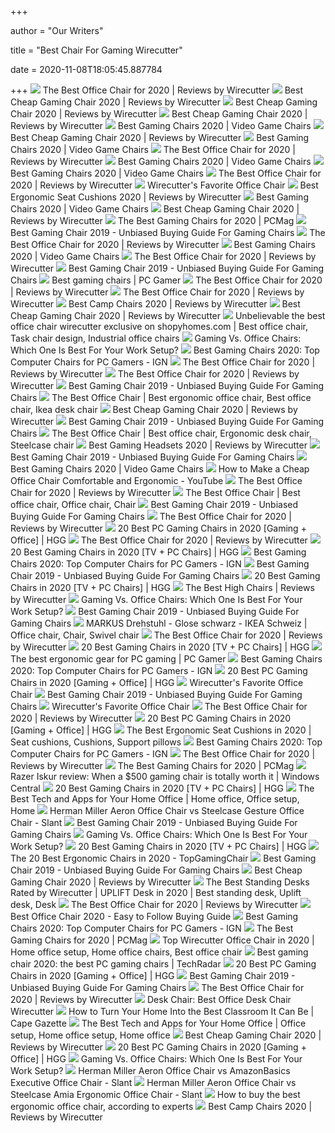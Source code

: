 +++
        
author = "Our Writers"
        
title = "Best Chair For Gaming Wirecutter"
        
date = 2020-11-08T18:05:45.887784
        
+++
[ ![](https://cdn.thewirecutter.com/wp-content/media/2020/09/officechairs-2048px-9607.jpg?auto=webp&crop=1.91:1&width=1200)](https://cdn.thewirecutter.com/wp-content/media/2020/09/officechairs-2048px-9607.jpg?auto=webp&crop=1.91:1&width=1200) The Best Office Chair for 2020 | Reviews by Wirecutter
[ ![](https://cdn.thewirecutter.com/wp-content/uploads/2018/02/gaming-chairs-2x1-lowres0477-1.jpg)](https://cdn.thewirecutter.com/wp-content/uploads/2018/02/gaming-chairs-2x1-lowres0477-1.jpg) Best Cheap Gaming Chair 2020 | Reviews by Wirecutter
[ ![](https://cdn.thewirecutter.com/wp-content/uploads/2018/02/gaming-chairs-lowres-0565.jpg)](https://cdn.thewirecutter.com/wp-content/uploads/2018/02/gaming-chairs-lowres-0565.jpg) Best Cheap Gaming Chair 2020 | Reviews by Wirecutter
[ ![](https://cdn.thewirecutter.com/wp-content/uploads/2018/02/gaming-chairs-lowres-0036.jpg)](https://cdn.thewirecutter.com/wp-content/uploads/2018/02/gaming-chairs-lowres-0036.jpg) Best Cheap Gaming Chair 2020 | Reviews by Wirecutter
[ ![](https://hips.hearstapps.com/hmg-prod.s3.amazonaws.com/images/pop-gamingchairs-index-1586873615.jpg)](https://hips.hearstapps.com/hmg-prod.s3.amazonaws.com/images/pop-gamingchairs-index-1586873615.jpg) Best Gaming Chairs 2020 | Video Game Chairs
[ ![](https://cdn.thewirecutter.com/wp-content/uploads/2018/02/gaming-chairs-lowres-0617-630x420.jpg)](https://cdn.thewirecutter.com/wp-content/uploads/2018/02/gaming-chairs-lowres-0617-630x420.jpg) Best Cheap Gaming Chair 2020 | Reviews by Wirecutter
[ ![](https://vader-prod.s3.amazonaws.com/1586267414-4172ekexikl-1586267402.jpg)](https://vader-prod.s3.amazonaws.com/1586267414-4172ekexikl-1586267402.jpg) Best Gaming Chairs 2020 | Video Game Chairs
[ ![](https://cdn.thewirecutter.com/wp-content/media/2020/09/officechairs-2048px-5976.jpg?auto=webp&quality=75&width=1024)](https://cdn.thewirecutter.com/wp-content/media/2020/09/officechairs-2048px-5976.jpg?auto=webp&quality=75&width=1024) The Best Office Chair for 2020 | Reviews by Wirecutter
[ ![](https://vader-prod.s3.amazonaws.com/1586267941-41jmftbaysl-1586267925.jpg)](https://vader-prod.s3.amazonaws.com/1586267941-41jmftbaysl-1586267925.jpg) Best Gaming Chairs 2020 | Video Game Chairs
[ ![](https://hips.hearstapps.com/vader-prod.s3.amazonaws.com/1586266266-41bruep-nul-1586266254.jpg)](https://hips.hearstapps.com/vader-prod.s3.amazonaws.com/1586266266-41bruep-nul-1586266254.jpg) Best Gaming Chairs 2020 | Video Game Chairs
[ ![](https://cdn.thewirecutter.com/wp-content/uploads/2018/04/office-chair-lowres-5983-630x420.jpg)](https://cdn.thewirecutter.com/wp-content/uploads/2018/04/office-chair-lowres-5983-630x420.jpg) The Best Office Chair for 2020 | Reviews by Wirecutter
[ ![](https://thumbor.forbes.com/thumbor/960x0/https%3A%2F%2Fblogs-images.forbes.com%2Fforbes-finds%2Ffiles%2F2018%2F05%2Fimage1-640.jpg)](https://thumbor.forbes.com/thumbor/960x0/https%3A%2F%2Fblogs-images.forbes.com%2Fforbes-finds%2Ffiles%2F2018%2F05%2Fimage1-640.jpg) Wirecutter's Favorite Office Chair
[ ![](https://cdn.thewirecutter.com/wp-content/media/2020/09/ergonomicseatcushions2020-2048-9754.jpg?auto=webp&crop=1.91:1&width=1200)](https://cdn.thewirecutter.com/wp-content/media/2020/09/ergonomicseatcushions2020-2048-9754.jpg?auto=webp&crop=1.91:1&width=1200) Best Ergonomic Seat Cushions 2020 | Reviews by Wirecutter
[ ![](https://hips.hearstapps.com/vader-prod.s3.amazonaws.com/1586266409-2d19bf36-43d6-49e1-bf5a-d922effd77c3_1.8ea87c7dc46425df08a890e03db460d0.jpg)](https://hips.hearstapps.com/vader-prod.s3.amazonaws.com/1586266409-2d19bf36-43d6-49e1-bf5a-d922effd77c3_1.8ea87c7dc46425df08a890e03db460d0.jpg) Best Gaming Chairs 2020 | Video Game Chairs
[ ![](https://cdn.thewirecutter.com/wp-content/uploads/2018/02/gaming-chairs-lowres-0607.jpg)](https://cdn.thewirecutter.com/wp-content/uploads/2018/02/gaming-chairs-lowres-0607.jpg) Best Cheap Gaming Chair 2020 | Reviews by Wirecutter
[ ![](https://i.pcmag.com/imagery/reviews/00yJS0v45fMMdRvhAp53QsN-4.1569474653.fit_lpad.size_625x365.jpg)](https://i.pcmag.com/imagery/reviews/00yJS0v45fMMdRvhAp53QsN-4.1569474653.fit_lpad.size_625x365.jpg) The Best Gaming Chairs for 2020 | PCMag
[ ![](https://www.144hzmonitors.com/wp-content/uploads/2016/09/DX-Racer-430x430.jpg)](https://www.144hzmonitors.com/wp-content/uploads/2016/09/DX-Racer-430x430.jpg) Best Gaming Chair 2019 - Unbiased Buying Guide For Gaming Chairs
[ ![](https://cdn.thewirecutter.com/wp-content/uploads/2019/10/office-chair-lowres-5974-630x420.jpg)](https://cdn.thewirecutter.com/wp-content/uploads/2019/10/office-chair-lowres-5974-630x420.jpg) The Best Office Chair for 2020 | Reviews by Wirecutter
[ ![](https://hips.hearstapps.com/vader-prod.s3.amazonaws.com/1586880820-progrid-1586880781.jpg?crop=0.8375xw:1xh;center,top&resize=320%3A%2A)](https://hips.hearstapps.com/vader-prod.s3.amazonaws.com/1586880820-progrid-1586880781.jpg?crop=0.8375xw:1xh;center,top&resize=320%3A%2A) Best Gaming Chairs 2020 | Video Game Chairs
[ ![](https://cdn.thewirecutter.com/wp-content/media/2020/09/officechairs-2048px-9393.jpg?auto=webp&quality=75&width=320)](https://cdn.thewirecutter.com/wp-content/media/2020/09/officechairs-2048px-9393.jpg?auto=webp&quality=75&width=320) The Best Office Chair for 2020 | Reviews by Wirecutter
[ ![](https://www.144hzmonitors.com/wp-content/uploads/2016/09/Herman-Miller-Mirra.jpg)](https://www.144hzmonitors.com/wp-content/uploads/2016/09/Herman-Miller-Mirra.jpg) Best Gaming Chair 2019 - Unbiased Buying Guide For Gaming Chairs
[ ![](https://cdn.mos.cms.futurecdn.net/eTsGaLnVkpozHC9CqhA6dK-1200-80.jpg)](https://cdn.mos.cms.futurecdn.net/eTsGaLnVkpozHC9CqhA6dK-1200-80.jpg) Best gaming chairs | PC Gamer
[ ![](https://cdn.thewirecutter.com/wp-content/media/2020/09/officechairs-2048px-9510.jpg?auto=webp&quality=60&crop=3:2&width=570)](https://cdn.thewirecutter.com/wp-content/media/2020/09/officechairs-2048px-9510.jpg?auto=webp&quality=60&crop=3:2&width=570) The Best Office Chair for 2020 | Reviews by Wirecutter
[ ![](https://cdn.thewirecutter.com/wp-content/media/2020/09/officechairs-2048px-5970.jpg?auto=webp&quality=75&width=1024)](https://cdn.thewirecutter.com/wp-content/media/2020/09/officechairs-2048px-5970.jpg?auto=webp&quality=75&width=1024) The Best Office Chair for 2020 | Reviews by Wirecutter
[ ![](https://cdn.thewirecutter.com/wp-content/uploads/2017/08/camping-chairs-2x1-fullres-28-600x300.jpg)](https://cdn.thewirecutter.com/wp-content/uploads/2017/08/camping-chairs-2x1-fullres-28-600x300.jpg) Best Camp Chairs 2020 | Reviews by Wirecutter
[ ![](https://d1b5h9psu9yexj.cloudfront.net/24841/BirdRock-Home-Adjustable-14-Position-Memory-Foam-Floor-and-Gaming-Chair_20180206-201912_full.jpg)](https://d1b5h9psu9yexj.cloudfront.net/24841/BirdRock-Home-Adjustable-14-Position-Memory-Foam-Floor-and-Gaming-Chair_20180206-201912_full.jpg) Best Cheap Gaming Chair 2020 | Reviews by Wirecutter
[ ![](https://i.pinimg.com/564x/d0/85/5c/d0855c5d51504eef5dcff3be1fd2512b.jpg)](https://i.pinimg.com/564x/d0/85/5c/d0855c5d51504eef5dcff3be1fd2512b.jpg) Unbelievable the best office chair wirecutter exclusive on shopyhomes.com |  Best office chair, Task chair design, Industrial office chairs
[ ![](https://thumbor.forbes.com/thumbor/711x400/https://specials-images.forbesimg.com/imageserve/5e8e572c93ef920006d3a192/960x0.jpg?fit=scale)](https://thumbor.forbes.com/thumbor/711x400/https://specials-images.forbesimg.com/imageserve/5e8e572c93ef920006d3a192/960x0.jpg?fit=scale) Gaming Vs. Office Chairs: Which One Is Best For Your Work Setup?
[ ![](https://oyster.ignimgs.com/wordpress/stg.ign.com/2019/06/Titan-2.jpg)](https://oyster.ignimgs.com/wordpress/stg.ign.com/2019/06/Titan-2.jpg) Best Gaming Chairs 2020: Top Computer Chairs for PC Gamers - IGN
[ ![](https://cdn.thewirecutter.com/wp-content/media/2020/09/officechairs-2048px-5953.jpg?auto=webp&quality=75&width=320)](https://cdn.thewirecutter.com/wp-content/media/2020/09/officechairs-2048px-5953.jpg?auto=webp&quality=75&width=320) The Best Office Chair for 2020 | Reviews by Wirecutter
[ ![](https://d1b5h9psu9yexj.cloudfront.net/25878/HON-Exposure_20180409-142502_full.jpg)](https://d1b5h9psu9yexj.cloudfront.net/25878/HON-Exposure_20180409-142502_full.jpg) The Best Office Chair for 2020 | Reviews by Wirecutter
[ ![](https://www.144hzmonitors.com/wp-content/uploads/2016/09/LexMod-Veer-Office-Chair-430x430.jpg)](https://www.144hzmonitors.com/wp-content/uploads/2016/09/LexMod-Veer-Office-Chair-430x430.jpg) Best Gaming Chair 2019 - Unbiased Buying Guide For Gaming Chairs
[ ![](https://i.pinimg.com/originals/af/69/fa/af69fa557476abe33c416351512f7d31.jpg)](https://i.pinimg.com/originals/af/69/fa/af69fa557476abe33c416351512f7d31.jpg) The Best Office Chair | Best ergonomic office chair, Best office chair,  Ikea desk chair
[ ![](https://d1b5h9psu9yexj.cloudfront.net/24842/X-Rocker-Surge-Gaming-Chair_20180206-201939_full.jpg)](https://d1b5h9psu9yexj.cloudfront.net/24842/X-Rocker-Surge-Gaming-Chair_20180206-201939_full.jpg) Best Cheap Gaming Chair 2020 | Reviews by Wirecutter
[ ![](https://www.144hzmonitors.com/wp-content/uploads/2016/09/EuroTech-Ergohuman-430x430.jpg)](https://www.144hzmonitors.com/wp-content/uploads/2016/09/EuroTech-Ergohuman-430x430.jpg) Best Gaming Chair 2019 - Unbiased Buying Guide For Gaming Chairs
[ ![](https://i.pinimg.com/originals/4b/fc/cf/4bfccf0172001332415d92cc8970a117.jpg)](https://i.pinimg.com/originals/4b/fc/cf/4bfccf0172001332415d92cc8970a117.jpg) The Best Office Chair | Best office chair, Ergonomic desk chair, Steelcase  chair
[ ![](https://cdn.thewirecutter.com/wp-content/uploads/2020/04/gaming-headsets-2020-lowres-9983-630x420.jpg)](https://cdn.thewirecutter.com/wp-content/uploads/2020/04/gaming-headsets-2020-lowres-9983-630x420.jpg) Best Gaming Headsets 2020 | Reviews by Wirecutter
[ ![](https://www.144hzmonitors.com/wp-content/uploads/2016/12/Gaming-Chairs144Hz-430x331.png)](https://www.144hzmonitors.com/wp-content/uploads/2016/12/Gaming-Chairs144Hz-430x331.png) Best Gaming Chair 2019 - Unbiased Buying Guide For Gaming Chairs
[ ![](https://vader-prod.s3.amazonaws.com/1586267019-31lty0a64ol-1586267005.jpg)](https://vader-prod.s3.amazonaws.com/1586267019-31lty0a64ol-1586267005.jpg) Best Gaming Chairs 2020 | Video Game Chairs
[ ![](https://i.ytimg.com/vi/y6kTMbejo9o/maxresdefault.jpg)](https://i.ytimg.com/vi/y6kTMbejo9o/maxresdefault.jpg) How to Make a Cheap Office Chair Comfortable and Ergonomic - YouTube
[ ![](https://cdn.thewirecutter.com/wp-content/uploads/2020/05/20200512_erg-workstation-630.png)](https://cdn.thewirecutter.com/wp-content/uploads/2020/05/20200512_erg-workstation-630.png) The Best Office Chair for 2020 | Reviews by Wirecutter
[ ![](https://i.pinimg.com/originals/8d/67/62/8d6762ab65bb321dd2bbaf98b6f50fe3.jpg)](https://i.pinimg.com/originals/8d/67/62/8d6762ab65bb321dd2bbaf98b6f50fe3.jpg) The Best Office Chair | Best office chair, Office chair, Chair
[ ![](https://www.144hzmonitors.com/wp-content/uploads/2016/09/Office-Star-Professional-Air-Grid-Leather-Chair-344x430.jpg)](https://www.144hzmonitors.com/wp-content/uploads/2016/09/Office-Star-Professional-Air-Grid-Leather-Chair-344x430.jpg) Best Gaming Chair 2019 - Unbiased Buying Guide For Gaming Chairs
[ ![](https://cdn.thewirecutter.com/wp-content/media/2020/09/officechairs-2048px-6007.jpg?auto=webp&quality=75&width=1024)](https://cdn.thewirecutter.com/wp-content/media/2020/09/officechairs-2048px-6007.jpg?auto=webp&quality=75&width=1024) The Best Office Chair for 2020 | Reviews by Wirecutter
[ ![](https://mljzsatzn43z.i.optimole.com/tP-GR8Q-ZreIod5R/w:371/h:412/q:90/dpr:2.6/https://www.highgroundgaming.com/wp-content/uploads/2020/10/Best-PC-Gaming-Chairs.jpg)](https://mljzsatzn43z.i.optimole.com/tP-GR8Q-ZreIod5R/w:371/h:412/q:90/dpr:2.6/https://www.highgroundgaming.com/wp-content/uploads/2020/10/Best-PC-Gaming-Chairs.jpg) 20 Best PC Gaming Chairs in 2020 [Gaming + Office] | HGG
[ ![](https://d1b5h9psu9yexj.cloudfront.net/5707/Herman-Miller-Aeron_20180409-135854_full.jpg)](https://d1b5h9psu9yexj.cloudfront.net/5707/Herman-Miller-Aeron_20180409-135854_full.jpg) The Best Office Chair for 2020 | Reviews by Wirecutter
[ ![](https://mljzsatzn43z.i.optimole.com/tP-GR8Q-v0mqAf2A/w:100/h:163/q:90/dpr:2.6/https://www.highgroundgaming.com/wp-content/uploads/2020/01/GTRACING-Gaming-Racing-Office-Computer-Game-Chair.jpg)](https://mljzsatzn43z.i.optimole.com/tP-GR8Q-v0mqAf2A/w:100/h:163/q:90/dpr:2.6/https://www.highgroundgaming.com/wp-content/uploads/2020/01/GTRACING-Gaming-Racing-Office-Computer-Game-Chair.jpg) 20 Best Gaming Chairs in 2020 [TV + PC Chairs] | HGG
[ ![](https://assets-prd.ignimgs.com/2020/06/03/8-1591196899156.jpg?height=220)](https://assets-prd.ignimgs.com/2020/06/03/8-1591196899156.jpg?height=220) Best Gaming Chairs 2020: Top Computer Chairs for PC Gamers - IGN
[ ![](https://www.144hzmonitors.com/wp-content/uploads/2016/09/Flash-Furniture-Offex-Gaming-Mesh-Chair-256x430.jpg)](https://www.144hzmonitors.com/wp-content/uploads/2016/09/Flash-Furniture-Offex-Gaming-Mesh-Chair-256x430.jpg) Best Gaming Chair 2019 - Unbiased Buying Guide For Gaming Chairs
[ ![](https://mljzsatzn43z.i.optimole.com/tP-GR8Q-px3xqcHL/w:371/h:412/q:90/dpr:2.6/https://www.highgroundgaming.com/wp-content/uploads/2020/01/HGG-20-Best-Gaming-Chairs.jpg)](https://mljzsatzn43z.i.optimole.com/tP-GR8Q-px3xqcHL/w:371/h:412/q:90/dpr:2.6/https://www.highgroundgaming.com/wp-content/uploads/2020/01/HGG-20-Best-Gaming-Chairs.jpg) 20 Best Gaming Chairs in 2020 [TV + PC Chairs] | HGG
[ ![](https://cdn.thewirecutter.com/wp-content/uploads/2017/07/high-chairs-2x1-fullres-4207-630x420.jpg)](https://cdn.thewirecutter.com/wp-content/uploads/2017/07/high-chairs-2x1-fullres-4207-630x420.jpg) The Best High Chairs | Reviews by Wirecutter
[ ![](https://specials-images.forbesimg.com/imageserve/5e8f7482c12c240007af3a7b/0x800.jpg?cropX1=0&cropX2=359&cropY1=0&cropY2=500)](https://specials-images.forbesimg.com/imageserve/5e8f7482c12c240007af3a7b/0x800.jpg?cropX1=0&cropX2=359&cropY1=0&cropY2=500) Gaming Vs. Office Chairs: Which One Is Best For Your Work Setup?
[ ![](https://www.144hzmonitors.com/wp-content/uploads/2016/12/Herman-Miller-Aeron-430x430.jpg)](https://www.144hzmonitors.com/wp-content/uploads/2016/12/Herman-Miller-Aeron-430x430.jpg) Best Gaming Chair 2019 - Unbiased Buying Guide For Gaming Chairs
[ ![](https://i.pinimg.com/originals/26/3b/6e/263b6e0ea8a3431fa25789c68057205f.jpg)](https://i.pinimg.com/originals/26/3b/6e/263b6e0ea8a3431fa25789c68057205f.jpg) MARKUS Drehstuhl - Glose schwarz - IKEA Schweiz | Office chair, Chair,  Swivel chair
[ ![](https://cdn.thewirecutter.com/wp-content/media/2020/09/officechairs-2048px-5994.jpg?auto=webp&quality=75&width=1024)](https://cdn.thewirecutter.com/wp-content/media/2020/09/officechairs-2048px-5994.jpg?auto=webp&quality=75&width=1024) The Best Office Chair for 2020 | Reviews by Wirecutter
[ ![](https://mljzsatzn43z.i.optimole.com/tP-GR8Q-SiFsFNdB/w:100/h:168/q:90/dpr:2.6/https://www.highgroundgaming.com/wp-content/uploads/2020/01/Homall-Gaming-Chair-Office-Chair-High-Back-Computer-Chair.jpg)](https://mljzsatzn43z.i.optimole.com/tP-GR8Q-SiFsFNdB/w:100/h:168/q:90/dpr:2.6/https://www.highgroundgaming.com/wp-content/uploads/2020/01/Homall-Gaming-Chair-Office-Chair-High-Back-Computer-Chair.jpg) 20 Best Gaming Chairs in 2020 [TV + PC Chairs] | HGG
[ ![](https://cdn.mos.cms.futurecdn.net/weeKiiNaWTwHbUYEo4mhsJ.jpg)](https://cdn.mos.cms.futurecdn.net/weeKiiNaWTwHbUYEo4mhsJ.jpg) The best ergonomic gear for PC gaming | PC Gamer
[ ![](https://oyster.ignimgs.com/wordpress/stg.ign.com/2020/01/IMG_20200107_140819.jpg)](https://oyster.ignimgs.com/wordpress/stg.ign.com/2020/01/IMG_20200107_140819.jpg) Best Gaming Chairs 2020: Top Computer Chairs for PC Gamers - IGN
[ ![](https://mljzsatzn43z.i.optimole.com/tP-GR8Q-awuUBvzQ/w:344/h:550/q:90/https://www.highgroundgaming.com/wp-content/uploads/2019/03/Arozzi-Verona-Junior-Gaming-Chair.jpg)](https://mljzsatzn43z.i.optimole.com/tP-GR8Q-awuUBvzQ/w:344/h:550/q:90/https://www.highgroundgaming.com/wp-content/uploads/2019/03/Arozzi-Verona-Junior-Gaming-Chair.jpg) 20 Best PC Gaming Chairs in 2020 [Gaming + Office] | HGG
[ ![](https://thumbor.forbes.com/thumbor/640x380/https://blogs-images.forbes.com/forbes-finds/files/2018/05/image5-640.jpg?width=960)](https://thumbor.forbes.com/thumbor/640x380/https://blogs-images.forbes.com/forbes-finds/files/2018/05/image5-640.jpg?width=960) Wirecutter's Favorite Office Chair
[ ![](https://www.144hzmonitors.com/wp-content/uploads/2016/12/X-Rocker-430x402.jpg)](https://www.144hzmonitors.com/wp-content/uploads/2016/12/X-Rocker-430x402.jpg) Best Gaming Chair 2019 - Unbiased Buying Guide For Gaming Chairs
[ ![](https://thumbor.forbes.com/thumbor/640x424/https://blogs-images.forbes.com/forbes-finds/files/2018/05/image2-640.jpg?width=960)](https://thumbor.forbes.com/thumbor/640x424/https://blogs-images.forbes.com/forbes-finds/files/2018/05/image2-640.jpg?width=960) Wirecutter's Favorite Office Chair
[ ![](https://cdn.thewirecutter.com/wp-content/media/2020/09/officechairs-2048px-6049.jpg?auto=webp&quality=60&crop=3:2&width=265)](https://cdn.thewirecutter.com/wp-content/media/2020/09/officechairs-2048px-6049.jpg?auto=webp&quality=60&crop=3:2&width=265) The Best Office Chair for 2020 | Reviews by Wirecutter
[ ![](https://mljzsatzn43z.i.optimole.com/tP-GR8Q--9fvlUzY/w:248/h:440/q:90/dpr:2.6/https://www.highgroundgaming.com/wp-content/uploads/2016/11/DX-Racer-Fnatic-Edition-One-of-the-best-PC-Gaming-Chairs.jpg)](https://mljzsatzn43z.i.optimole.com/tP-GR8Q--9fvlUzY/w:248/h:440/q:90/dpr:2.6/https://www.highgroundgaming.com/wp-content/uploads/2016/11/DX-Racer-Fnatic-Edition-One-of-the-best-PC-Gaming-Chairs.jpg) 20 Best PC Gaming Chairs in 2020 [Gaming + Office] | HGG
[ ![](https://i.pinimg.com/originals/07/18/06/071806213ce4c9a3c51b138d2a20fef1.png)](https://i.pinimg.com/originals/07/18/06/071806213ce4c9a3c51b138d2a20fef1.png) The Best Ergonomic Seat Cushions in 2020 | Seat cushions, Cushions, Support  pillows
[ ![](https://assets-prd.ignimgs.com/2020/09/08/12-1599559835030.jpg?height=220)](https://assets-prd.ignimgs.com/2020/09/08/12-1599559835030.jpg?height=220) Best Gaming Chairs 2020: Top Computer Chairs for PC Gamers - IGN
[ ![](https://d1b5h9psu9yexj.cloudfront.net/5706/Steelcase-Gesture_20190620-161843_full.jpg)](https://d1b5h9psu9yexj.cloudfront.net/5706/Steelcase-Gesture_20190620-161843_full.jpg) The Best Office Chair for 2020 | Reviews by Wirecutter
[ ![](https://i.pcmag.com/imagery/roundups/01nItxF7gLV1QBkVufORlYb-6..1589994508.jpg)](https://i.pcmag.com/imagery/roundups/01nItxF7gLV1QBkVufORlYb-6..1589994508.jpg) The Best Gaming Chairs for 2020 | PCMag
[ ![](https://www.windowscentral.com/sites/wpcentral.com/files/styles/large_wm_brb/public/field/image/2020/11/razer-iskur-hero.jpg)](https://www.windowscentral.com/sites/wpcentral.com/files/styles/large_wm_brb/public/field/image/2020/11/razer-iskur-hero.jpg) Razer Iskur review: When a $500 gaming chair is totally worth it | Windows  Central
[ ![](https://mljzsatzn43z.i.optimole.com/tP-GR8Q-OS9oHvbz/w:100/h:191/q:90/dpr:2.6/https://www.highgroundgaming.com/wp-content/uploads/2018/11/Anda-Seat-Premium-Gaming-Chair-Dark-Wizard-Series-Chair.jpg)](https://mljzsatzn43z.i.optimole.com/tP-GR8Q-OS9oHvbz/w:100/h:191/q:90/dpr:2.6/https://www.highgroundgaming.com/wp-content/uploads/2018/11/Anda-Seat-Premium-Gaming-Chair-Dark-Wizard-Series-Chair.jpg) 20 Best Gaming Chairs in 2020 [TV + PC Chairs] | HGG
[ ![](https://i.pinimg.com/originals/ad/62/7f/ad627f6184bfde0b3a067038a0f79b8f.jpg)](https://i.pinimg.com/originals/ad/62/7f/ad627f6184bfde0b3a067038a0f79b8f.jpg) The Best Tech and Apps for Your Home Office | Home office, Office setup,  Home
[ ![](https://ucarecdn.com/f5241c49-855b-4da2-b2ec-dae6a5b99714/-/format/jpeg/-/progressive/yes/-/preview/2048x2048/)](https://ucarecdn.com/f5241c49-855b-4da2-b2ec-dae6a5b99714/-/format/jpeg/-/progressive/yes/-/preview/2048x2048/) Herman Miller Aeron Office Chair vs Steelcase Gesture Office Chair - Slant
[ ![](https://www.144hzmonitors.com/wp-content/uploads/2016/09/AmazonBasics-Leather-Office-Chair-309x430.jpg)](https://www.144hzmonitors.com/wp-content/uploads/2016/09/AmazonBasics-Leather-Office-Chair-309x430.jpg) Best Gaming Chair 2019 - Unbiased Buying Guide For Gaming Chairs
[ ![](https://specials-images.forbesimg.com/imageserve/5e8f7af7361cc00006aafcfc/960x0.jpg?cropX1=0&cropX2=500&cropY1=0&cropY2=500)](https://specials-images.forbesimg.com/imageserve/5e8f7af7361cc00006aafcfc/960x0.jpg?cropX1=0&cropX2=500&cropY1=0&cropY2=500) Gaming Vs. Office Chairs: Which One Is Best For Your Work Setup?
[ ![](https://mljzsatzn43z.i.optimole.com/tP-GR8Q-O4bj6Nb0/w:1000/h:263/q:90/https://www.highgroundgaming.com/wp-content/uploads/2020/03/Types-of-Gaming-Chairs.png)](https://mljzsatzn43z.i.optimole.com/tP-GR8Q-O4bj6Nb0/w:1000/h:263/q:90/https://www.highgroundgaming.com/wp-content/uploads/2020/03/Types-of-Gaming-Chairs.png) 20 Best Gaming Chairs in 2020 [TV + PC Chairs] | HGG
[ ![](https://topgamingchair.com/wp-content/uploads/2019/01/Best-ergonomic-chair.jpg)](https://topgamingchair.com/wp-content/uploads/2019/01/Best-ergonomic-chair.jpg) The 20 Best Ergonomic Chairs in 2020 - TopGamingChair
[ ![](https://www.144hzmonitors.com/wp-content/uploads/2016/09/Steelcase-248x430.jpg)](https://www.144hzmonitors.com/wp-content/uploads/2016/09/Steelcase-248x430.jpg) Best Gaming Chair 2019 - Unbiased Buying Guide For Gaming Chairs
[ ![](https://cdn.thewirecutter.com/wp-content/uploads/2018/02/gaming-chairs-lowres-0513.jpg)](https://cdn.thewirecutter.com/wp-content/uploads/2018/02/gaming-chairs-lowres-0513.jpg) Best Cheap Gaming Chair 2020 | Reviews by Wirecutter
[ ![](https://i.pinimg.com/originals/4d/5e/27/4d5e270c8f0caa4e5aaf437355901786.png)](https://i.pinimg.com/originals/4d/5e/27/4d5e270c8f0caa4e5aaf437355901786.png) The Best Standing Desks Rated by Wirecutter | UPLIFT Desk in 2020 | Best  standing desk, Uplift desk, Desk
[ ![](https://d1b5h9psu9yexj.cloudfront.net/25877/Herman-Miller-Sayl_20180409-162623_full.jpg)](https://d1b5h9psu9yexj.cloudfront.net/25877/Herman-Miller-Sayl_20180409-162623_full.jpg) The Best Office Chair for 2020 | Reviews by Wirecutter
[ ![](https://webtrainingguides.com/wp-content/uploads/2020/01/best-office-chairs-featured.jpg)](https://webtrainingguides.com/wp-content/uploads/2020/01/best-office-chairs-featured.jpg) Best Office Chair 2020 - Easy to Follow Buying Guide
[ ![](https://assets1.ignimgs.com/2020/03/17/SecretlabTitan-XL-2020-Series1584483742467.jpg?width=150)](https://assets1.ignimgs.com/2020/03/17/SecretlabTitan-XL-2020-Series1584483742467.jpg?width=150) Best Gaming Chairs 2020: Top Computer Chairs for PC Gamers - IGN
[ ![](https://i.pcmag.com/imagery/roundups/01nItxF7gLV1QBkVufORlYb-7..1589994508.jpg)](https://i.pcmag.com/imagery/roundups/01nItxF7gLV1QBkVufORlYb-7..1589994508.jpg) The Best Gaming Chairs for 2020 | PCMag
[ ![](https://i.pinimg.com/originals/c8/93/e9/c893e97330278ecf1b738528578edaff.jpg)](https://i.pinimg.com/originals/c8/93/e9/c893e97330278ecf1b738528578edaff.jpg) Top Wirecutter Office Chair in 2020 | Home office setup, Home office chairs,  Best office chair
[ ![](https://cdn.mos.cms.futurecdn.net/8uyuPRKS2svHBhMZkZYkFg.jpg)](https://cdn.mos.cms.futurecdn.net/8uyuPRKS2svHBhMZkZYkFg.jpg) Best gaming chair 2020: the best PC gaming chairs | TechRadar
[ ![](https://mljzsatzn43z.i.optimole.com/tP-GR8Q-rgqE07aK/w:100/h:134/q:90/dpr:2.6/https://www.highgroundgaming.com/wp-content/uploads/2018/11/Ergonomic-Mesh-Computer-Midback-Task-Chair-by-Best-Massage.jpg)](https://mljzsatzn43z.i.optimole.com/tP-GR8Q-rgqE07aK/w:100/h:134/q:90/dpr:2.6/https://www.highgroundgaming.com/wp-content/uploads/2018/11/Ergonomic-Mesh-Computer-Midback-Task-Chair-by-Best-Massage.jpg) 20 Best PC Gaming Chairs in 2020 [Gaming + Office] | HGG
[ ![](https://i.ytimg.com/vi/gceF6BQaOhU/maxresdefault.jpg)](https://i.ytimg.com/vi/gceF6BQaOhU/maxresdefault.jpg) Best Gaming Chair 2019 - Unbiased Buying Guide For Gaming Chairs
[ ![](https://cdn.thewirecutter.com/wp-content/uploads/2020/07/priceyofficechairalternative-lowres-iStock-1216129947-330x220.jpg)](https://cdn.thewirecutter.com/wp-content/uploads/2020/07/priceyofficechairalternative-lowres-iStock-1216129947-330x220.jpg) The Best Office Chair for 2020 | Reviews by Wirecutter
[ ![](https://lh6.googleusercontent.com/proxy/BvQXajXHrj46V5l7KBhmr6Laifig4ae39A03dF54M2hCRO1245-Fbn54Y3UaBAkAhPsiwuokhbvQSi1lWuxDP3f06oO4mNRxSICV_QQboKv21fQmAZGmvtdXZNg2-igqZkth-OexD5tzCF9u07Olavg7nFYbF6DV__ySrHED4IBzsSfOSi_NiX-_hwlScUg0LS6kIX8i5IjPOdJtSnedI8eY77YqwRSIF1JmXeFT5lJ17vxywP7a7RTEO2XU=s0-d)](https://lh6.googleusercontent.com/proxy/BvQXajXHrj46V5l7KBhmr6Laifig4ae39A03dF54M2hCRO1245-Fbn54Y3UaBAkAhPsiwuokhbvQSi1lWuxDP3f06oO4mNRxSICV_QQboKv21fQmAZGmvtdXZNg2-igqZkth-OexD5tzCF9u07Olavg7nFYbF6DV__ySrHED4IBzsSfOSi_NiX-_hwlScUg0LS6kIX8i5IjPOdJtSnedI8eY77YqwRSIF1JmXeFT5lJ17vxywP7a7RTEO2XU=s0-d) Desk Chair: Best Office Desk Chair Wirecutter
[ ![](https://static01.nyt.com/images/2020/09/15/realestate/15Wirecutter-School1a/15Wirecutter-School1a-articleLarge.jpg?quality=75&auto=webp&disable=upscale)](https://static01.nyt.com/images/2020/09/15/realestate/15Wirecutter-School1a/15Wirecutter-School1a-articleLarge.jpg?quality=75&auto=webp&disable=upscale) How to Turn Your Home Into the Best Classroom It Can Be | Cape Gazette
[ ![](https://i.pinimg.com/originals/5d/54/db/5d54dbac7d381196c7b24b30ee923a15.jpg)](https://i.pinimg.com/originals/5d/54/db/5d54dbac7d381196c7b24b30ee923a15.jpg) The Best Tech and Apps for Your Home Office | Office setup, Home office  setup, Home office
[ ![](https://cdn.thewirecutter.com/wp-content/uploads/2018/02/gaming-chairs-lowres-0576.jpg)](https://cdn.thewirecutter.com/wp-content/uploads/2018/02/gaming-chairs-lowres-0576.jpg) Best Cheap Gaming Chair 2020 | Reviews by Wirecutter
[ ![](https://mljzsatzn43z.i.optimole.com/tP-GR8Q-6hCl4v-1/w:100/h:159/q:90/dpr:2.6/https://www.highgroundgaming.com/wp-content/uploads/2016/11/Gesture-Chair-by-Steelcase-Top-Gaming-Chair.jpg)](https://mljzsatzn43z.i.optimole.com/tP-GR8Q-6hCl4v-1/w:100/h:159/q:90/dpr:2.6/https://www.highgroundgaming.com/wp-content/uploads/2016/11/Gesture-Chair-by-Steelcase-Top-Gaming-Chair.jpg) 20 Best PC Gaming Chairs in 2020 [Gaming + Office] | HGG
[ ![](https://thumbor.forbes.com/thumbor/trim/0x0:500x500/fit-in/500x500/smart/https://specials-images.forbesimg.com/imageserve/5e8f7af7361cc00006aafcfc/0x0.jpg)](https://thumbor.forbes.com/thumbor/trim/0x0:500x500/fit-in/500x500/smart/https://specials-images.forbesimg.com/imageserve/5e8f7af7361cc00006aafcfc/0x0.jpg) Gaming Vs. Office Chairs: Which One Is Best For Your Work Setup?
[ ![](https://images-na.ssl-images-amazon.com/images/I/61r3JZ4vJuL.jpg)](https://images-na.ssl-images-amazon.com/images/I/61r3JZ4vJuL.jpg) Herman Miller Aeron Office Chair vs AmazonBasics Executive Office Chair -  Slant
[ ![](https://images-na.ssl-images-amazon.com/images/I/71FND6sjBGL.jpg)](https://images-na.ssl-images-amazon.com/images/I/71FND6sjBGL.jpg) Herman Miller Aeron Office Chair vs Steelcase Amia Ergonomic Office Chair -  Slant
[ ![](https://media2.s-nbcnews.com/i/newscms/2020_25/3390893/ergonomic-office-chairs-kr-2x1-tease-200618_38008296185ce90fd52b401caf79df24.jpg)](https://media2.s-nbcnews.com/i/newscms/2020_25/3390893/ergonomic-office-chairs-kr-2x1-tease-200618_38008296185ce90fd52b401caf79df24.jpg) How to buy the best ergonomic office chair, according to experts
[ ![](https://d1b5h9psu9yexj.cloudfront.net/16110/Renetto-Original-Canopy-Chair_20180703-140046_full.png)](https://d1b5h9psu9yexj.cloudfront.net/16110/Renetto-Original-Canopy-Chair_20180703-140046_full.png) Best Camp Chairs 2020 | Reviews by Wirecutter
